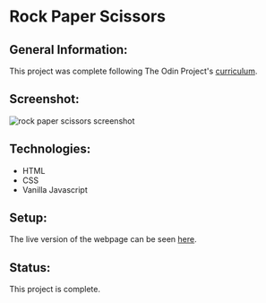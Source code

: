 # Rock Paper Scissors

## General Information:
This project was complete following The Odin Project's [curriculum](https://www.theodinproject.com/courses/web-development-101/lessons/rock-paper-scissors).
## Screenshot:
![rock paper scissors screenshot](rps_screenshot.png)
## Technologies:
- HTML
- CSS
- Vanilla Javascript

## Setup: 
The live version of the webpage can be seen [here](https://tpsst5.github.io/rock_paper_scissors/).
## Status:
This project is complete.